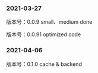 ### 2021-03-27

版本号：0.0.9
small、medium done

版本号：0.0.91
optimized code

### 2021-04-06

版本号：0.1.0
cache & backend

